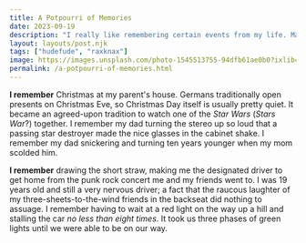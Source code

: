 ```yaml
---
title: A Potpourri of Memories
date: 2023-09-19
description: "I really like remembering certain events from my life. Maybe you'd like to remember them with me."
layout: layouts/post.njk
tags: ["hudefude", "raxknax"]
image: https://images.unsplash.com/photo-1545513755-94dfb61ae0b0?ixlib=rb-4.0.3&ixid=M3wxMjA3fDB8MHxwaG90by1wYWdlfHx8fGVufDB8fHx8fA%3D%3D&auto=format&fit=crop&w=2073&q=80
permalink: /a-potpourri-of-memories.html
---
```


**I remember** Christmas at my parent's house. Germans traditionally open presents on Christmas Eve, so Christmas Day itself is usually pretty quiet. It became an agreed-upon tradition to watch one of the *Star Wars* (*Stars War*?) together. I remember my dad turning the stereo up so loud that a passing star destroyer made the nice glasses in the cabinet shake. I remember my dad snickering and turning ten years younger when my mom scolded him.

**I remember** drawing the short straw, making me the designated driver to get home from the punk rock concert me and my friends went to. I was 19 years old and still a very nervous driver; a fact that the raucous laughter of my three-sheets-to-the-wind friends in the backseat did nothing to assuage. I remember having to wait at a red light on the way up a hill and stalling the car *no less than eight times*. It took us three phases of green lights until we were able to be on our way.